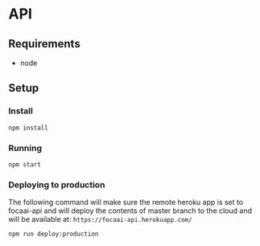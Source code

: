 # API

## Requirements

- node

## Setup

### Install

```shell
npm install
```

### Running

```shell
npm start
```

### Deploying to production

The following command will make sure the remote heroku app is set to focaai-api and will deploy the contents of master branch to the cloud and will be available at: `https://focaai-api.herokuapp.com/`

```shell
npm run deploy:production
```
